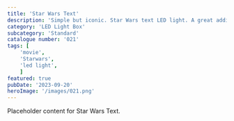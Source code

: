 ```yaml
---
title: 'Star Wars Text'
description: 'Simple but iconic. Star Wars text LED light. A great addition to any Star wars fans collection.'
category: 'LED Light Box'
subcategory: 'Standard'
catalogue number: '021'
tags: [
    'movie', 
    'Starwars',
    'led light', 
    ]
featured: true
pubDate: '2023-09-20'
heroImage: '/images/021.png'
---
```


Placeholder content for Star Wars Text.